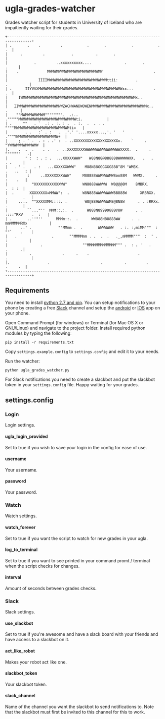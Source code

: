 # ugla-grades-watcher
Grades watcher script for students in University of Iceland who are impaitiently waiting for their grades.

	+---------------------------------------------------------------------------------+
	| .       .    .         .           .       .           .           .         .  |
	|      .         .            .          .       .                                |
	|            .         ..xxxxxxxxxx....               .       .             .     |
	|    .             MWMWMWWMWMWMWMWMWMWMWMWMW                       .              |
	|              IIIIMWMWMWMWMWMWMWMWMWMWMWMWMWMttii:        .           .          |
	| .      IIYVVXMWMWMWMWMWMWMWMWMWMWMWMWMWMWMWMWMWMWMWxx...         .           .  |
	|     IWMWMWMWMWMWMWMWMWMWMWMWMWMWMWMWMWMWMWMWMWMWMWMWMWMWMx..                    |
	|   IIWMWMWMWMWMWMWMWMWMNWZACHWANDWOWENMWMWMWMWMWMWMWMWMWMWMWMWMx..        .      |
	|    ""MWMWMWMWMWM"""""""".  .:..   ."""""MWMWMWMWMWMWMWMWMWMWMWMWMWti.           |
	| .     ""   . `  .: . :. : .  . :.  .  . . .  """"MWMWMWMWMWMWMWMWMWMWMWMWMti=   |
	|        . .   :` . :   .  .'.' '....xxxxx...,'. '   ' ."""YWMWMWMWMWMWMWMWMWMW+  |
	|     ; . ` .  . : . .' :  . ..XXXXXXXXXXXXXXXXXXXXx.    `     . "YWMWMWMWMWMWMW  |
	|.    .  .  .    . .   .  ..XXXXXXXXWWWWWWWWWWWWWWWWXXXX.  .     .     """""""   .|
	|        ' :  : . : .  ...XXXXXWWW"   W88N88@888888WWWWWXX.   .   .       . .     |
	|   . ' .    . :   ...XXXXXXWWW"    M88N88GGGGGG888^8M "WMBX.          .   ..   : |
	|         :     ..XXXXXXXXWWW"     M88888WWRWWWMW8oo88M   WWMX.     .    :    .   |
	|           "XXXXXXXXXXXXWW"       WN8888WWWWW  W8@@@8M    BMBRX.         .  : :  |
	|  .       XXXXXXXX=MMWW":  .      W8N888WWWWWWWW88888W      XRBRXX.  .       .   |
	|     ....  ""XXXXXMM::::. .        W8@889WWWWWM8@8N8W      . . :RRXx.    .       |
	|         ``..."''  MMM::.:.  .      W888N89999888@8W      . . ::::"RXV    .  :   |
	| .       ..''"''      MMMm::.  .      WW888N88888WW     .  . mmMMMMMRXx          |
	|      ..' .            ""MMmm .  .       WWWWWWW   . :. :,miMM"""  : ""`    .    |
	|   .                .       ""MMMMmm . .  .  .   ._,mMMMM"""  :  ' .  :          |
	|               .                  ""MMMMMMMMMMMMM""" .  : . '   .        .      .|
	|          .              .     .    .                      .         .           |
	|.                 .                       .          .         .        .     .  |
	+---------------------------------------------------------------------------------+

## Requirements
You need to install [python 2.7 and pip](http://docs.python-guide.org/en/latest/starting/install/win/). You can setup notifications to your phone by creating a free [Slack](https://slack.com/) channel and setup the [android](https://play.google.com/store/apps/details?id=com.Slack&hl=en) or [IOS](https://itunes.apple.com/us/app/slack/id803453959) app on your phone.

Open Command Prompt (for windows) or Terminal (for Mac OS X or GNU/Linux) and navigate to the project folder. Install required python modules by typing the following:

	pip install -r requirements.txt

Copy `settings.example.config` to `settings.config` and edit it to your needs.

Run the watcher:

	python ugla_grades_watcher.py

For Slack notifications you need to create a slackbot and put the slackbot token in your `settings.config` file. Happy waiting for your grades.

## settings.config

### Login
Login settings.

#### ugla_login_provided
Set to true if you wish to save your login in the config for ease of use.

#### username
Your username.

#### password
Your password.

### Watch
Watch settings.

#### watch_forever
Set to true if you want the script to watch for new grades in your ugla.

#### log_to_terminal
Set to true if you want to see printed in your command promt / terminal when the script checks for changes.

#### interval
Amount of seconds between grades checks.

### Slack
Slack settings.

#### use_slackbot
Set to true if you're awesome and have a slack board with your friends and have access to a slackbot on it.

#### act_like_robot
Makes your robot act like one.

#### slackbot_token
Your slackbot token.

#### slack_channel
Name of the channel you want the slackbot to send notifications to. Note that the slackbot must first be invited to this channel for this to work.
